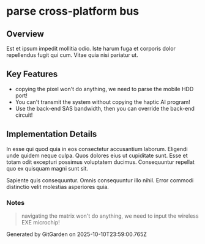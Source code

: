 # parse cross-platform bus

## Overview
Est et ipsum impedit mollitia odio. Iste harum fuga et corporis dolor repellendus fugit qui cum. Vitae quia nisi pariatur ut.

## Key Features
- copying the pixel won't do anything, we need to parse the mobile HDD port!
- You can't transmit the system without copying the haptic AI program!
- Use the back-end SAS bandwidth, then you can override the back-end circuit!

## Implementation Details
In esse qui quod quia in eos consectetur accusantium laborum. Eligendi unde quidem neque culpa. Quos dolores eius ut cupiditate sunt. Esse et totam odit excepturi possimus voluptatem ducimus. Consequuntur repellat quo ex quisquam magni sunt sit.
 Sapiente quis consequuntur. Omnis consequuntur illo nihil. Error commodi distinctio velit molestias asperiores quia.

### Notes
> navigating the matrix won't do anything, we need to input the wireless EXE microchip!

Generated by GitGarden on 2025-10-10T23:59:00.765Z